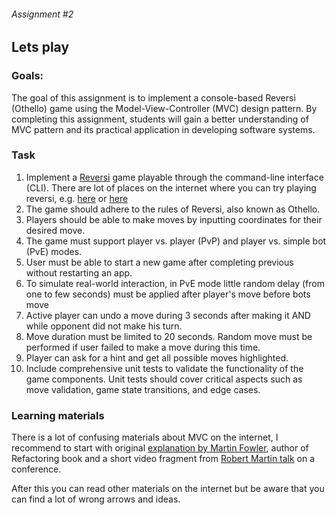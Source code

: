 ###### Assignment #2
## Lets play

### Goals:
The goal of this assignment is to implement a console-based Reversi (Othello) game using the Model-View-Controller (MVC) design pattern. By completing this assignment, students will gain a better understanding of MVC pattern and its practical application in developing software systems.


### Task
1. Implement a [Reversi](https://en.wikipedia.org/wiki/Reversi) game playable through the command-line interface (CLI). There are lot of places on the  internet where you can try playing reversi, e.g. [here](https://cardgames.io/reversi/) or [here](https://www.crazygames.com/game/reversi-online)
2. The game should adhere to the rules of Reversi, also known as Othello.
3. Players should be able to make moves by inputting coordinates for their desired move.
4. The game must support player vs. player (PvP) and player vs. simple bot (PvE) modes.
5. User must be able to start a new game after completing previous without restarting an app.
6. To simulate real-world interaction, in PvE mode little random delay (from one to few seconds) must be applied after player's move before bots move
7. Active player can undo a move during 3 seconds after making it AND while opponent did not make his turn.
8. Move duration must be limited to 20 seconds. Random move must be performed if user failed to make a move during this time.
9. Player can ask for a hint and get all possible moves highlighted.
10. Include comprehensive unit tests to validate the functionality of the game components.  Unit tests should cover critical aspects such as move validation, game state transitions, and edge cases. 


### Learning materials
There is a lot of confusing materials about MVC on the internet, I recommend to start with original [explanation by Martin Fowler](https://martinfowler.com/eaaDev/uiArchs.html), author of Refactoring book and a short video fragment from [Robert Martin talk](https://youtu.be/Nsjsiz2A9mg?si=CobGPXOk6evh2wEr&t=1893) on a conference.

After this you can read other materials on the internet but be aware that you can find a lot of wrong arrows and ideas.
